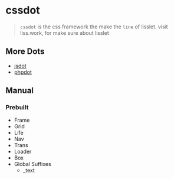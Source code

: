 # cssdot

> `cssdot` is the css framework the make the `line` of lisslet.
> visit liss.work, for make sure about lisslet

## More Dots
* [jsdot](#jsdot)
* [phpdot](#phpdot)

## Manual

### Prebuilt
* Frame
* Grid
* Life
* Nav
* Trans
* Loader
* Box
* Global Suffixes
    * _text
